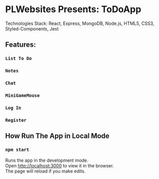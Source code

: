 # PLWebsites Presents: ToDoApp

Technologies Stack: React, Express, MongoDB, Node.js, HTML5, CSS3, Styled-Components, Jest

## Features:

### `List To Do`
### `Notes`
### `Chat`
### `MiniGameMouse`
### `Log In`
### `Register`

## How Run The App in Local Mode
### `npm start`
Runs the app in the development mode.\
Open [http://localhost:3000](http://localhost:3000) to view it in the browser.\
The page will reload if you make edits.



